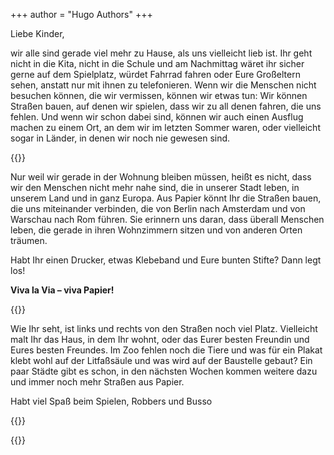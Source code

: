 +++
author = "Hugo Authors"
+++

Liebe Kinder,

wir alle sind gerade viel mehr zu Hause, als uns vielleicht lieb ist. Ihr geht nicht in die Kita, nicht in die Schule und am Nachmittag wäret ihr sicher gerne auf dem Spielplatz, würdet Fahrrad fahren oder Eure Großeltern sehen, anstatt nur mit ihnen zu telefonieren. Wenn wir die Menschen nicht besuchen können, die wir vermissen, können wir etwas tun: Wir können Straßen bauen, auf denen wir spielen, dass wir zu all denen fahren, die uns fehlen. Und wenn wir schon dabei sind, können wir auch einen Ausflug machen zu einem Ort, an dem wir im letzten Sommer waren, oder vielleicht sogar in Länder, in denen wir noch nie gewesen sind.

{{<gallery>}}

Nur weil wir gerade in der Wohnung bleiben müssen, heißt es nicht, dass wir den Menschen nicht mehr nahe sind, die in unserer Stadt leben, in unserem Land und in ganz Europa. Aus Papier könnt Ihr die Straßen bauen, die uns miteinander verbinden, die von Berlin nach Amsterdam und von Warschau nach Rom führen. Sie erinnern uns daran, dass überall Menschen leben, die gerade in ihren Wohnzimmern sitzen und von anderen Orten träumen.

Habt Ihr einen Drucker, etwas Klebeband und Eure bunten Stifte? Dann legt los!

**Viva la Via – viva Papier!**

{{<steps>}}


Wie Ihr seht, ist links und rechts von den Straßen noch viel Platz. Vielleicht malt Ihr das Haus, in dem Ihr wohnt, oder das Eurer besten Freundin und Eures besten Freundes. Im Zoo fehlen noch die Tiere und was für ein Plakat klebt wohl auf der Litfaßsäule und was wird auf der Baustelle gebaut? Ein paar Städte gibt es schon, in den nächsten Wochen kommen weitere dazu und immer noch mehr Straßen aus Papier.

Habt viel Spaß beim Spielen, Robbers und Busso

{{<downloads>}}

{{<team-avatar>}}
